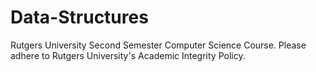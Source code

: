 # Data-Structures
Rutgers University Second Semester Computer Science Course. Please adhere to Rutgers University's Academic Integrity Policy.
